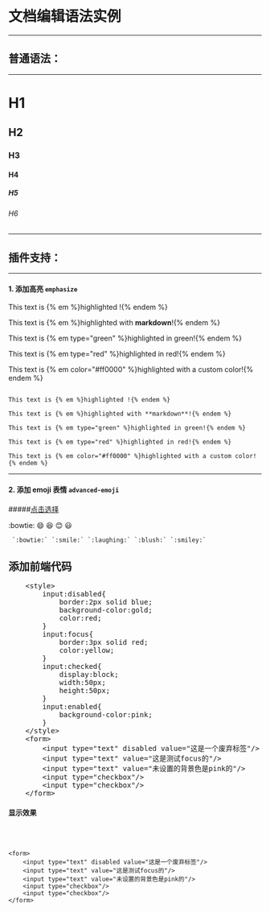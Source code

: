 # 文档编辑语法实例

---

## 普通语法：

---

# H1
## H2
### H3
#### H4
##### H5
###### H6

---

## 插件支持：

---

#### 1. 添加高亮 `emphasize`


This text is {% em %}highlighted !{% endem %}

This text is {% em %}highlighted with **markdown**!{% endem %}

This text is {% em type="green" %}highlighted in green!{% endem %}

This text is {% em type="red" %}highlighted in red!{% endem %}

This text is {% em color="#ff0000" %}highlighted with a custom color!{% endem %}

```

This text is {% em %}highlighted !{% endem %}

This text is {% em %}highlighted with **markdown**!{% endem %}

This text is {% em type="green" %}highlighted in green!{% endem %}

This text is {% em type="red" %}highlighted in red!{% endem %}

This text is {% em color="#ff0000" %}highlighted with a custom color!{% endem %}

```

---

#### 2. 添加 emoji 表情 `advanced-emoji`

#####[点击选择](https://emojipedia.org/)

:bowtie: :smile: :laughing: :blush: :smiley:

```
 `:bowtie:` `:smile:` `:laughing:` `:blush:` `:smiley:`
```

## 添加前端代码

<pre>
	&lt;style>
        input:disabled{
            border:2px solid blue;
            background-color:gold;
      		color:red;
        }
        input:focus{
            border:3px solid red;
            color:yellow;
        }
        input:checked{
            display:block;
            width:50px;
            height:50px;
        }
        input:enabled{
            background-color:pink;
        }
    &lt;/style>
    &lt;form>
        &lt;input type="text" disabled value="这是一个废弃标签"/>
        &lt;input type="text" value="这是测试focus的"/>
        &lt;input type="text" value="未设置的背景色是pink的"/>
        &lt;input type="checkbox"/>
        &lt;input type="checkbox"/>
    &lt;/form>
</pre>

#### 显示效果

<pre>
	<style>
        input:disabled{
            border:2px solid blue;
            background-color:gold;
      		color:red;
        }
        input:focus{
            border:3px solid red;
            color:yellow;
        }
        input:checked{
            display:block;
            width:50px;
            height:50px;
        }
        input:enabled{
            background-color:pink;
        }
    </style>
    <form>
        <input type="text" disabled value="这是一个废弃标签"/>
        <input type="text" value="这是测试focus的"/>
        <input type="text" value="未设置的背景色是pink的"/>
        <input type="checkbox"/>
        <input type="checkbox"/>
    </form>
</pre>